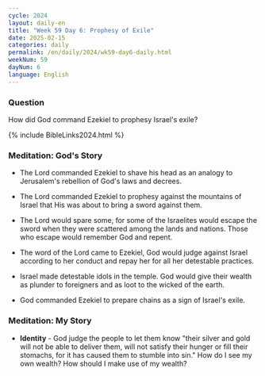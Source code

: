 ```yaml
---
cycle: 2024
layout: daily-en
title: "Week 59 Day 6: Prophesy of Exile"
date: 2025-02-15
categories: daily
permalink: /en/daily/2024/wk59-day6-daily.html
weekNum: 59
dayNum: 6
language: English
---
```


### Question     
How did God command Ezekiel to prophesy Israel's exile?

{% include BibleLinks2024.html %}

### Meditation: God's Story   
+ The Lord commanded Ezekiel to shave his head as an analogy to Jerusalem's rebellion of God's laws and decrees. 

+ The Lord commanded Ezekiel to prophesy against the mountains of Israel that His was about to bring a sword against them. 

+ The Lord would spare some, for some of the Israelites would escape the sword when they were scattered among the lands and nations. Those who escape would remember God and repent. 

+ The word of the Lord came to Ezekiel, God would judge against Israel according to her conduct and repay her for all her detestable practices. 

+ Israel made detestable idols in the temple. God would give their wealth as plunder to foreigners and as loot to the wicked of the earth. 

+ God commanded Ezekiel to prepare chains as a sign of Israel's exile. 

### Meditation: My Story   
+ **Identity** - God judge the people to let them know "their silver and gold will not be able to deliver them, will not satisfy their hunger or fill their stomachs, for it has caused them to stumble into sin." How do I see my own wealth? How should I make use of my wealth? 
